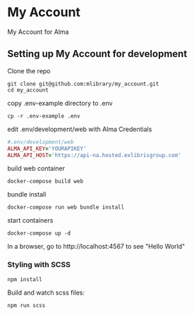 # My Account

My Account for Alma

## Setting up My Account for development

Clone the repo

```
git clone git@github.com:mlibrary/my_account.git
cd my_account
```

copy .env-example directory to .env

```
cp -r .env-example .env
```

edit .env/development/web with Alma Credentials

```ruby
#.env/development/web
ALMA_API_KEY='YOURAPIKEY'
ALMA_API_HOST='https://api-na.hosted.exlibrisgroup.com'
```

build web container

```
docker-compose build web
```

bundle install

```
docker-compose run web bundle install
```

start containers

```
docker-compose up -d
```

In a browser, go to http://localhost:4567 to see "Hello World"

### Styling with SCSS

```
npm install
```

Build and watch scss files:

```
npm run scss
```
